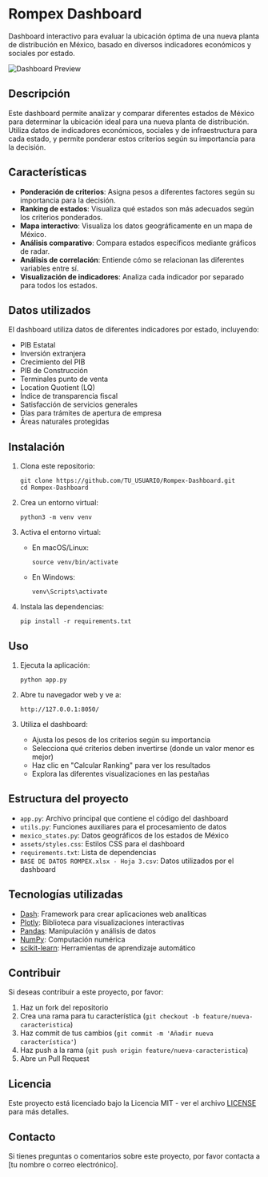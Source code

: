 # Rompex Dashboard

Dashboard interactivo para evaluar la ubicación óptima de una nueva planta de distribución en México, basado en diversos indicadores económicos y sociales por estado.

![Dashboard Preview](https://via.placeholder.com/800x400?text=Rompex+Dashboard+Preview)

## Descripción

Este dashboard permite analizar y comparar diferentes estados de México para determinar la ubicación ideal para una nueva planta de distribución. Utiliza datos de indicadores económicos, sociales y de infraestructura para cada estado, y permite ponderar estos criterios según su importancia para la decisión.

## Características

- **Ponderación de criterios**: Asigna pesos a diferentes factores según su importancia para la decisión.
- **Ranking de estados**: Visualiza qué estados son más adecuados según los criterios ponderados.
- **Mapa interactivo**: Visualiza los datos geográficamente en un mapa de México.
- **Análisis comparativo**: Compara estados específicos mediante gráficos de radar.
- **Análisis de correlación**: Entiende cómo se relacionan las diferentes variables entre sí.
- **Visualización de indicadores**: Analiza cada indicador por separado para todos los estados.

## Datos utilizados

El dashboard utiliza datos de diferentes indicadores por estado, incluyendo:
- PIB Estatal
- Inversión extranjera
- Crecimiento del PIB
- PIB de Construcción
- Terminales punto de venta
- Location Quotient (LQ)
- Índice de transparencia fiscal
- Satisfacción de servicios generales
- Días para trámites de apertura de empresa
- Áreas naturales protegidas

## Instalación

1. Clona este repositorio:
   ```
   git clone https://github.com/TU_USUARIO/Rompex-Dashboard.git
   cd Rompex-Dashboard
   ```

2. Crea un entorno virtual:
   ```
   python3 -m venv venv
   ```

3. Activa el entorno virtual:
   - En macOS/Linux:
     ```
     source venv/bin/activate
     ```
   - En Windows:
     ```
     venv\Scripts\activate
     ```

4. Instala las dependencias:
   ```
   pip install -r requirements.txt
   ```

## Uso

1. Ejecuta la aplicación:
   ```
   python app.py
   ```

2. Abre tu navegador web y ve a:
   ```
   http://127.0.0.1:8050/
   ```

3. Utiliza el dashboard:
   - Ajusta los pesos de los criterios según su importancia
   - Selecciona qué criterios deben invertirse (donde un valor menor es mejor)
   - Haz clic en "Calcular Ranking" para ver los resultados
   - Explora las diferentes visualizaciones en las pestañas

## Estructura del proyecto

- `app.py`: Archivo principal que contiene el código del dashboard
- `utils.py`: Funciones auxiliares para el procesamiento de datos
- `mexico_states.py`: Datos geográficos de los estados de México
- `assets/styles.css`: Estilos CSS para el dashboard
- `requirements.txt`: Lista de dependencias
- `BASE DE DATOS ROMPEX.xlsx - Hoja 3.csv`: Datos utilizados por el dashboard

## Tecnologías utilizadas

- [Dash](https://dash.plotly.com/): Framework para crear aplicaciones web analíticas
- [Plotly](https://plotly.com/python/): Biblioteca para visualizaciones interactivas
- [Pandas](https://pandas.pydata.org/): Manipulación y análisis de datos
- [NumPy](https://numpy.org/): Computación numérica
- [scikit-learn](https://scikit-learn.org/): Herramientas de aprendizaje automático

## Contribuir

Si deseas contribuir a este proyecto, por favor:
1. Haz un fork del repositorio
2. Crea una rama para tu característica (`git checkout -b feature/nueva-caracteristica`)
3. Haz commit de tus cambios (`git commit -m 'Añadir nueva característica'`)
4. Haz push a la rama (`git push origin feature/nueva-caracteristica`)
5. Abre un Pull Request

## Licencia

Este proyecto está licenciado bajo la Licencia MIT - ver el archivo [LICENSE](LICENSE) para más detalles.

## Contacto

Si tienes preguntas o comentarios sobre este proyecto, por favor contacta a [tu nombre o correo electrónico]. 